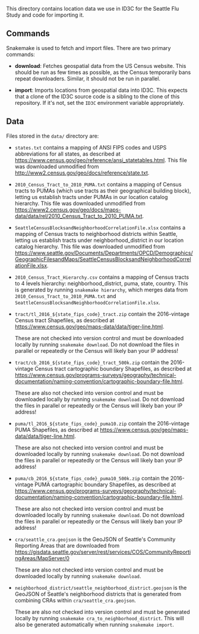 This directory contains location data we use in ID3C for the Seattle Flu Study
and code for importing it.


## Commands

Snakemake is used to fetch and import files.  There are two primary commands:

* __download__: Fetches geospatial data from the US Census website.  This
  should be run as few times as possible, as the Census temporarily bans repeat
  downloaders.  Similar, it should not be run in parallel.

* __import__: Imports locations from geospatial data into ID3C.  This expects
  that a clone of the ID3C source code is a sibling to the clone of this
  repository.  If it's not, set the `ID3C` environment variable appropriately.


## Data

Files stored in the `data/` directory are:

* `states.txt` contains a mapping of ANSI FIPS codes and USPS abbreviations for
  all states, as described at
  <https://www.census.gov/geo/reference/ansi_statetables.html>.  This file was
  downloaded unmodified from
  <http://www2.census.gov/geo/docs/reference/state.txt>.

* `2010_Census_Tract_to_2010_PUMA.txt` contains a mapping of Census tracts to
  PUMAs (which use tracts as their geographical building block), letting us
  establish tracts under PUMAs in our location catalog hierarchy.  This file
  was downloaded unmodified from
  <https://www2.census.gov/geo/docs/maps-data/data/rel/2010_Census_Tract_to_2010_PUMA.txt>.

* `SeattleCensusBlocksandNeighborhoodCorrelationFile.xlsx` contains a mapping of
  Census tracts to neighborhood districts within Seattle, letting us establish
  tracts under neighborhood_district in our location catalog hierarchy. This file
  was downloaded unmodified from
  <https://www.seattle.gov/Documents/Departments/OPCD/Demographics/GeographicFilesandMaps/SeattleCensusBlocksandNeighborhoodCorrelationFile.xlsx>.

* `2010_Census_Tract_Hierarchy.csv` contains a mapping of Census tracts to 4 levels
  hierarchy: neighborhood_district, puma, state, country. This is generated by
  running `snakemake hierarchy`, which merges data from `2010_Census_Tract_to_2010_PUMA.txt`
  and `SeattleCensusBlocksandNeighborhoodCorrelationFile.xlsx`.

* `tract/tl_2016_${state_fips_code}_tract.zip` contain the 2016-vintage Census
  tract Shapefiles, as described at
  <https://www.census.gov/geo/maps-data/data/tiger-line.html>.

  These are not checked into version control and must be downloaded locally by
  running `snakemake download`.  Do not download the files in parallel or
  repeatedly or the Census will likely ban your IP address!

* `tract/cb_2016_${state_fips_code}_tract_500k.zip` contain the 2016-vintage Census
  tract cartographic boundary Shapefiles, as described at
  <https://www.census.gov/programs-surveys/geography/technical-documentation/naming-convention/cartographic-boundary-file.html>.

  These are also not checked into version control and must be downloaded
  locally by running `snakemake download`.  Do not download the files in
  parallel or repeatedly or the Census will likely ban your IP address!

* `puma/tl_2016_${state_fips_code}_puma10.zip` contain the 2016-vintage PUMA Shapefiles,
  as described at <https://www.census.gov/geo/maps-data/data/tiger-line.html>.

  These are also not checked into version control and must be downloaded locally by
  running `snakemake download`.  Do not download the files in parallel or
  repeatedly or the Census will likely ban your IP address!

* `puma/cb_2016_${state_fips_code}_puma10_500k.zip` contain the 2016-vintage PUMA
  cartographic boundary Shapefiles, as described at
  <https://www.census.gov/programs-surveys/geography/technical-documentation/naming-convention/cartographic-boundary-file.html>.

  These are also not checked into version control and must be downloaded
  locally by running `snakemake download`.  Do not download the files in
  parallel or repeatedly or the Census will likely ban your IP address!

* `cra/seattle_cra.geojson` is the GeoJSON of Seattle's Community Reporting Areas that are
  downloaded from <https://gisdata.seattle.gov/server/rest/services/COS/CommunityReportingAreas/MapServer/0>

  These are also not checked into version control and must be downloaded
  locally by running `snakemake download`.

* `neighborhood_district/seattle_neighborhood_district.geojson` is the GeoJSON of Seattle's neighborhood districts
  that is generated from combining CRAs within `cra/seattle_cra.geojson`.

  These are also not checked into version control and must be generated
  locally by running `snakemake cra_to_neighborhood_district`. This will also be
  generated automatically when running `snakemake import`.
